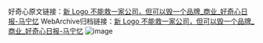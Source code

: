 好奇心原文链接：[新 Logo 不能救一家公司，但可以毁一个品牌_商业_好奇心日报-马宁忆](https://www.qdaily.com/articles/4909.html)
WebArchive归档链接：[新 Logo 不能救一家公司，但可以毁一个品牌_商业_好奇心日报-马宁忆](http://web.archive.org/web/20160409150815/http://www.qdaily.com/articles/4909.html)
![image](http://ww3.sinaimg.cn/large/007d5XDply1g3wcf0zf68j30u05k8qv5)